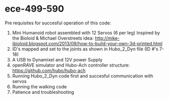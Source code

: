 ece-499-590
===========
Pre requisites for succesful operation of this code:

1) Mini Humanoid robot assembled with 12 Servos (6 per leg) 
  Inspired by the Bioloid & Michael Overstreets idea: http://mike-ibioloid.blogspot.com/2013/09/how-to-build-your-own-3d-printed.html
2) ID's mapped and set to the joints as shown in Hubo_2_Dyn file (ID #'s 7-18)
3) A USB to Dynamixel and 12V power Supply
4) openRAVE simulator and Hubo-Ach controller structure: https://github.com/hubo/hubo-ach 
5) Running Hubo_2_Dyn code first and succesful communication with servos
6) Running the walking code 
7) Patience and troubleshooting
